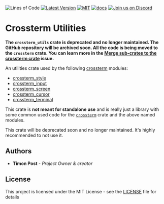 ![Lines of Code][s7] [![Latest Version][s1]][l1] [![MIT][s2]][l2] [![docs][s3]][l3] [![Join us on Discord][s5]][l5]

# Crossterm Utilities

**The `crossterm_utils` crate is deprecated and no longer maintained. The GitHub repository will
be archived soon. All the code is being moved to the `crossterm` crate. You can learn more in
the [Merge sub-crates to the crossterm crate](https://github.com/crossterm-rs/crossterm/issues/265)
issue.**

An utilities crate used by the following [crossterm](https://crates.io/crates/crossterm) modules:

- [crossterm_style](https://crates.io/crates/crossterm_style) 
- [crossterm_input](https://crates.io/crates/crossterm_input) 
- [crossterm_screen](https://crates.io/crates/crossterm_screen)
- [crossterm_cursor](https://crates.io/crates/crossterm_cursor)
- [crossterm_terminal](https://crates.io/crates/crossterm_terminal)

This crate is **not meant for standalone use** and is really just a library with some common used
code for the [`crossterm`](https://crates.io/crates/crossterm) crate and the above named modules.

This crate will be deprecated soon and no longer maintained. It's highly recommended
to not use it.

## Authors

* **Timon Post** - *Project Owner & creator*

## License

This project is licensed under the MIT License - see the [LICENSE](./LICENSE) file for details

[s1]: https://img.shields.io/crates/v/crossterm_utils.svg
[l1]: https://crates.io/crates/crossterm_utils

[s2]: https://img.shields.io/badge/license-MIT-blue.svg
[l2]: ./LICENSE

[s3]: https://docs.rs/crossterm_utils/badge.svg
[l3]: https://docs.rs/crossterm_utils/

[s5]: https://img.shields.io/discord/560857607196377088.svg?logo=discord
[l5]: https://discord.gg/K4nyTDB.

[s7]: https://travis-ci.org/crossterm-rs/crossterm.svg?branch=master
